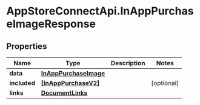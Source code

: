 # AppStoreConnectApi.InAppPurchaseImageResponse

## Properties

Name | Type | Description | Notes
------------ | ------------- | ------------- | -------------
**data** | [**InAppPurchaseImage**](InAppPurchaseImage.md) |  | 
**included** | [**[InAppPurchaseV2]**](InAppPurchaseV2.md) |  | [optional] 
**links** | [**DocumentLinks**](DocumentLinks.md) |  | 



